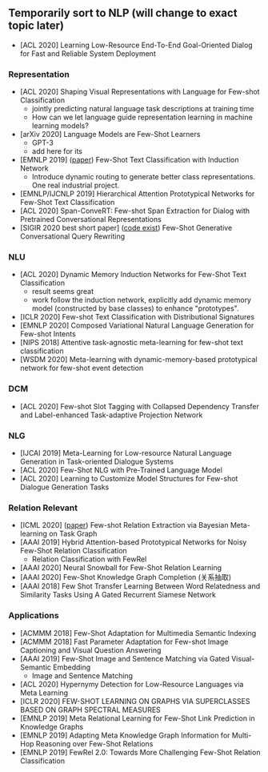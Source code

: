 ## Temporarily sort to NLP (will change to exact topic later)

- [ACL 2020] Learning Low-Resource End-To-End Goal-Oriented Dialog for Fast and Reliable System Deployment

### Representation
- [ACL 2020] Shaping Visual Representations with Language for Few-shot Classification
    * jointly predicting natural language task descriptions at training time
    * How can we let language guide representation learning in machine learning models? 
- [arXiv 2020] Language Models are Few-Shot Learners
    * GPT-3
    * add here for its
- [EMNLP 2019] ([paper](https://arxiv.org/pdf/1902.10482.pdf)) Few-Shot Text Classification with Induction Network
    * Introduce dynamic routing to generate better class representations. One real industrial project.
- [EMNLP/IJCNLP 2019] Hierarchical Attention Prototypical Networks for Few-Shot Text Classification
- [ACL 2020] Span-ConveRT: Few-shot Span Extraction for Dialog with Pretrained Conversational Representations
- [SIGIR 2020 best short paper] ([code exist]()) Few-Shot Generative Conversational Query Rewriting

### NLU
- [ACL 2020] Dynamic Memory Induction Networks for Few-Shot Text Classification
    * result seems great
    * work follow the induction network, explicitly add dynamic memory model (constructed by base classes) to enhance "prototypes".
- [ICLR 2020] Few-shot Text Classification with Distributional Signatures
- [EMNLP 2020] Composed Variational Natural Language Generation for Few-shot Intents
- [NIPS 2018] Attentive task-agnostic meta-learning for few-shot text classification
- [WSDM 2020] Meta-learning with dynamic-memory-based prototypical network for few-shot event detection

### DCM
- [ACL 2020] Few-shot Slot Tagging with Collapsed Dependency Transfer and Label-enhanced Task-adaptive Projection Network

### NLG
- [IJCAI 2019] Meta-Learning for Low-resource Natural Language Generation in Task-oriented Dialogue Systems
- [ACL 2020] Few-Shot NLG with Pre-Trained Language Model
- [ACL 2020] Learning to Customize Model Structures for Few-shot Dialogue Generation Tasks

### Relation Relevant
- [ICML 2020] ([paper](https://arxiv.org/abs/2007.02387)) Few-shot Relation Extraction via Bayesian Meta-learning on Task Graph
- [AAAI 2019] Hybrid Attention-based Prototypical Networks for Noisy Few-Shot Relation Classification
    * Relation Classification with FewRel
- [AAAI 2020] Neural Snowball for Few-Shot Relation Learning
- [AAAI 2020] Few-Shot Knowledge Graph Completion (关系抽取)
- [AAAI 2018] Few Shot Transfer Learning Between Word Relatedness and Similarity Tasks Using A Gated Recurrent Siamese Network

### Applications
- [ACMMM 2018] Few-Shot Adaptation for Multimedia Semantic Indexing
- [ACMMM 2018] Fast Parameter Adaptation for Few-shot Image Captioning and Visual Question Answering
- [AAAI 2019] Few-Shot Image and Sentence Matching via Gated Visual-Semantic Embedding
    * Image and Sentence Matching
- [ACL 2020] Hypernymy Detection for Low-Resource Languages via Meta Learning
- [ICLR 2020] FEW-SHOT LEARNING ON GRAPHS VIA SUPERCLASSES BASED ON GRAPH SPECTRAL MEASURES
- [EMNLP 2019] Meta Relational Learning for Few-Shot Link Prediction in Knowledge Graphs
- [EMNLP 2019] Adapting Meta Knowledge Graph Information for Multi-Hop Reasoning over Few-Shot Relations
- [EMNLP 2019] FewRel 2.0: Towards More Challenging Few-Shot Relation Classification
